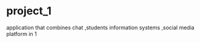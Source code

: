 # project_1
application that combines chat ,students information systems ,social media platform in 1
